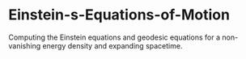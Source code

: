 # Einstein-s-Equations-of-Motion
Computing the Einstein equations and geodesic equations for a non-vanishing energy density and expanding spacetime.
